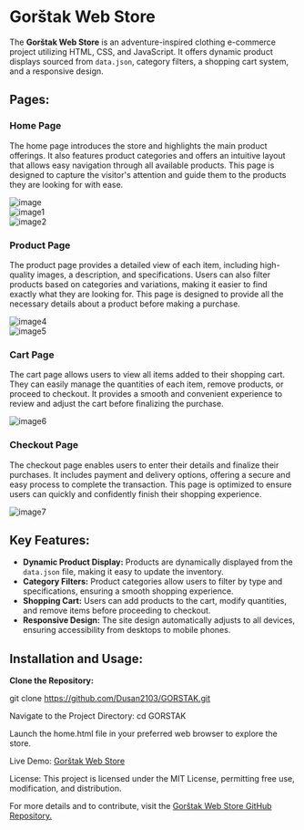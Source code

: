 # Gorštak Web Store

The **Gorštak Web Store** is an adventure-inspired clothing e-commerce project utilizing HTML, CSS, and JavaScript. It offers dynamic product displays sourced from `data.json`, category filters, a shopping cart system, and a responsive design.

## Pages:

### **Home Page**  
The home page introduces the store and highlights the main product offerings. It also features product categories and offers an intuitive layout that allows easy navigation through all available products. This page is designed to capture the visitor's attention and guide them to the products they are looking for with ease.

![image](https://github.com/user-attachments/assets/b65acaa3-69bf-4931-86fa-578ba59578c5)  
![image1](https://github.com/user-attachments/assets/9a963225-cb9b-4c39-9045-6da4b2d0480e)  
![image2](https://github.com/user-attachments/assets/6e255a50-ddc9-493a-af1f-57fdb32d18b9)

### **Product Page**  
The product page provides a detailed view of each item, including high-quality images, a description, and specifications. Users can also filter products based on categories and variations, making it easier to find exactly what they are looking for. This page is designed to provide all the necessary details about a product before making a purchase.

![image4](https://github.com/user-attachments/assets/fa5b8e57-7e8f-4b99-988d-714359c65e18)  
![image5](https://github.com/user-attachments/assets/61bc41aa-1dec-40e7-b4f2-d260ade93c93)

### **Cart Page**  
The cart page allows users to view all items added to their shopping cart. They can easily manage the quantities of each item, remove products, or proceed to checkout. It provides a smooth and convenient experience to review and adjust the cart before finalizing the purchase.

![image6](https://github.com/user-attachments/assets/39dbc1b8-ec69-46da-b4dc-6a3b42c6885f)

### **Checkout Page**  
The checkout page enables users to enter their details and finalize their purchases. It includes payment and delivery options, offering a secure and easy process to complete the transaction. This page is optimized to ensure users can quickly and confidently finish their shopping experience.

![image7](https://github.com/user-attachments/assets/d680f27c-1612-496b-b046-9870c6f817dc)

## Key Features:

- **Dynamic Product Display:** Products are dynamically displayed from the `data.json` file, making it easy to update the inventory.
- **Category Filters:** Product categories allow users to filter by type and specifications, ensuring a smooth shopping experience.
- **Shopping Cart:** Users can add products to the cart, modify quantities, and remove items before proceeding to checkout.
- **Responsive Design:** The site design automatically adjusts to all devices, ensuring accessibility from desktops to mobile phones.

## Installation and Usage:

**Clone the Repository:**
   
   git clone https://github.com/Dusan2103/GORSTAK.git
   
Navigate to the Project Directory: cd GORSTAK

Launch the home.html file in your preferred web browser to explore the store.

Live Demo:
[Gorštak Web Store](https://gorstakstore.netlify.app/)

License:
This project is licensed under the MIT License, permitting free use, modification, and distribution.

For more details and to contribute, visit the [Gorštak Web Store GitHub Repository.](https://github.com/Dusan2103/GORSTAK)
